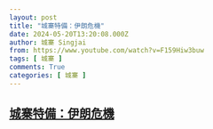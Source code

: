 ```yaml
---
layout: post
title: "城寨特備：伊朗危機"
date: 2024-05-20T13:20:08.000Z
author: 城寨 Singjai
from: https://www.youtube.com/watch?v=F159Hiw3buw
tags: [ 城寨 ]
comments: True
categories: [ 城寨 ]
---
```

<!--1716211208000-->
[城寨特備：伊朗危機](https://www.youtube.com/watch?v=F159Hiw3buw)
------

<div>

</div>
